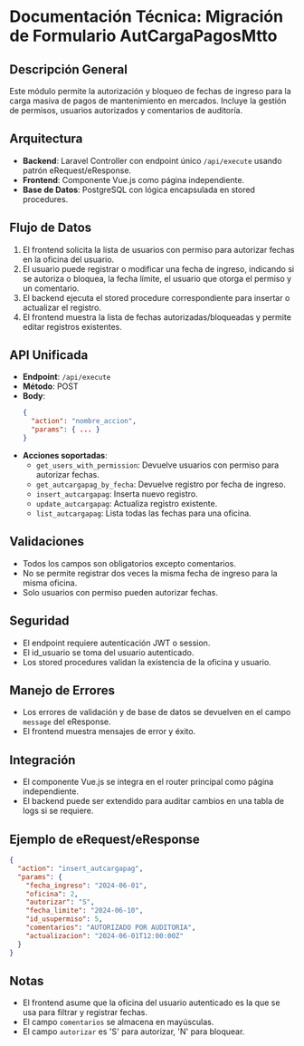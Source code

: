 # Documentación Técnica: Migración de Formulario AutCargaPagosMtto

## Descripción General
Este módulo permite la autorización y bloqueo de fechas de ingreso para la carga masiva de pagos de mantenimiento en mercados. Incluye la gestión de permisos, usuarios autorizados y comentarios de auditoría.

## Arquitectura
- **Backend**: Laravel Controller con endpoint único `/api/execute` usando patrón eRequest/eResponse.
- **Frontend**: Componente Vue.js como página independiente.
- **Base de Datos**: PostgreSQL con lógica encapsulada en stored procedures.

## Flujo de Datos
1. El frontend solicita la lista de usuarios con permiso para autorizar fechas en la oficina del usuario.
2. El usuario puede registrar o modificar una fecha de ingreso, indicando si se autoriza o bloquea, la fecha límite, el usuario que otorga el permiso y un comentario.
3. El backend ejecuta el stored procedure correspondiente para insertar o actualizar el registro.
4. El frontend muestra la lista de fechas autorizadas/bloqueadas y permite editar registros existentes.

## API Unificada
- **Endpoint**: `/api/execute`
- **Método**: POST
- **Body**:
  ```json
  {
    "action": "nombre_accion",
    "params": { ... }
  }
  ```
- **Acciones soportadas**:
  - `get_users_with_permission`: Devuelve usuarios con permiso para autorizar fechas.
  - `get_autcargapag_by_fecha`: Devuelve registro por fecha de ingreso.
  - `insert_autcargapag`: Inserta nuevo registro.
  - `update_autcargapag`: Actualiza registro existente.
  - `list_autcargapag`: Lista todas las fechas para una oficina.

## Validaciones
- Todos los campos son obligatorios excepto comentarios.
- No se permite registrar dos veces la misma fecha de ingreso para la misma oficina.
- Solo usuarios con permiso pueden autorizar fechas.

## Seguridad
- El endpoint requiere autenticación JWT o session.
- El id_usuario se toma del usuario autenticado.
- Los stored procedures validan la existencia de la oficina y usuario.

## Manejo de Errores
- Los errores de validación y de base de datos se devuelven en el campo `message` del eResponse.
- El frontend muestra mensajes de error y éxito.

## Integración
- El componente Vue.js se integra en el router principal como página independiente.
- El backend puede ser extendido para auditar cambios en una tabla de logs si se requiere.

## Ejemplo de eRequest/eResponse
```json
{
  "action": "insert_autcargapag",
  "params": {
    "fecha_ingreso": "2024-06-01",
    "oficina": 2,
    "autorizar": "S",
    "fecha_limite": "2024-06-10",
    "id_usupermiso": 5,
    "comentarios": "AUTORIZADO POR AUDITORIA",
    "actualizacion": "2024-06-01T12:00:00Z"
  }
}
```

## Notas
- El frontend asume que la oficina del usuario autenticado es la que se usa para filtrar y registrar fechas.
- El campo `comentarios` se almacena en mayúsculas.
- El campo `autorizar` es 'S' para autorizar, 'N' para bloquear.
